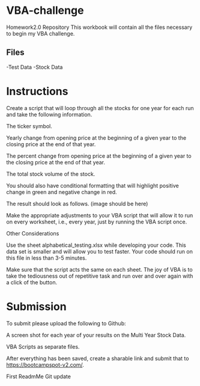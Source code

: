 
# VBA-challenge
Homework2.0 Repository
This workbook will contain all the files necessary to begin my VBA challenge.

## Files
  -Test Data
  -Stock Data

# Instructions

Create a script that will loop through all the stocks for one year for each run and take the following information.

The ticker symbol.


Yearly change from opening price at the beginning of a given year to the closing price at the end of that year.

The percent change from opening price at the beginning of a given year to the closing price at the end of that year.

The total stock volume of the stock.

You should also have conditional formatting that will highlight positive change in green and negative change in red.

The result should look as follows.
(image should be here)

Make the appropriate adjustments to your VBA script that will allow it to run on every worksheet, i.e., every year, just by running the VBA script once.

Other Considerations

Use the sheet alphabetical_testing.xlsx while developing your code. This data set is smaller and will allow you to test faster. Your code should run on this file in less than 3-5 minutes.


Make sure that the script acts the same on each sheet. The joy of VBA is to take the tediousness out of repetitive task and run over and over again with a click of the button.


# Submission

To submit please upload the following to Github:

A screen shot for each year of your results on the Multi Year Stock Data.

VBA Scripts as separate files.

After everything has been saved, create a sharable link and submit that to https://bootcampspot-v2.com/.

First ReadmMe Git update